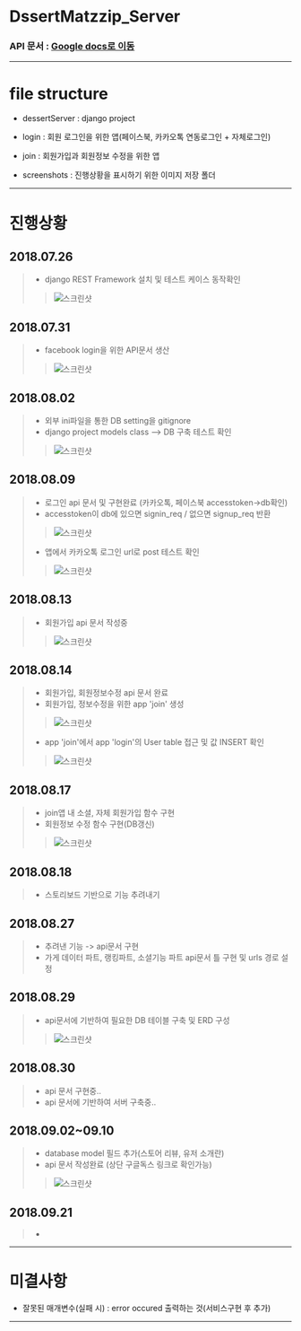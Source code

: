 
# DssertMatzzip_Server

### API 문서 : [Google docs로 이동](https://docs.google.com/document/d/1K3fzN_OUAdnAGoy0OsK1ejsdH4eCdTpa25JWxrYZ6W8/edit)

-----------------

# file structure

- dessertServer : django project

- login : 회원 로그인을 위한 앱(페이스북, 카카오톡 연동로그인 + 자체로그인)

- join : 회원가입과 회원정보 수정을 위한 앱

- screenshots : 진행상황을 표시하기 위한 이미지 저장 폴더

-----------------

# 진행상황
## 2018.07.26
> - django REST Framework 설치 및 테스트 케이스 동작확인
> > ![스크린샷](./screenshots/2018-07-26.png)

## 2018.07.31
> - facebook login을 위한 API문서 생산
> > ![스크린샷](./screenshots/2018-07-31.png)

## 2018.08.02
> - 외부 ini파일을 통한 DB setting을 gitignore
> - django project models class --> DB 구축 테스트 확인
> > ![스크린샷](./screenshots/2018-08-02.png)

## 2018.08.09
> - 로그인 api 문서 및 구현완료 (카카오톡, 페이스북 accesstoken->db확인)
> - accesstoken이 db에 있으면 signin_req / 없으면 signup_req 반환
> > ![스크린샷](./screenshots/2018-08-09.png)
> - 앱에서 카카오톡 로그인 url로 post 테스트 확인
> > ![스크린샷](./screenshots/2018-08-09-2.png)

## 2018.08.13
> - 회원가입 api 문서 작성중
> > ![스크린샷](./screenshots/2018-08-13.png)

## 2018.08.14
> - 회원가입, 회원정보수정 api 문서 완료
> - 회원가입, 정보수정을 위한 app 'join' 생성
> > ![스크린샷](./screenshots/2018-08-14.png)
> - app 'join'에서 app 'login'의 User table 접근 및 값 INSERT 확인
> > ![스크린샷](./screenshots/2018-08-14-2.png)

## 2018.08.17
> - join앱 내 소셜, 자체 회원가입 함수 구현
> - 회원정보 수정 함수 구현(DB갱신)
> > ![스크린샷](./screenshots/2018-08-17.png)

## 2018.08.18
> - 스토리보드 기반으로 기능 추려내기

## 2018.08.27
> - 추려낸 기능 -> api문서 구현
> - 가게 데이터 파트, 랭킹파트, 소셜기능 파트 api문서 틀 구현 및 urls 경로 설정

## 2018.08.29
> - api문서에 기반하여 필요한 DB 테이블 구축 및 ERD 구성
> > ![스크린샷](./screenshots/2018-08-29.png)

## 2018.08.30
> - api 문서 구현중..
> - api 문서에 기반하여 서버 구축중..

## 2018.09.02~09.10
> - database model 필드 추가(스토어 리뷰, 유저 소개란)
> - api 문서 작성완료 (상단 구글독스 링크로 확인가능)
> > ![스크린샷](./screenshots/2018-09-10.png)

## 2018.09.21
> - 

-----------------

# 미결사항
- 잘못된 매개변수(실패 시) : error occured 출력하는 것(서비스구현 후 추가)

-----------------
